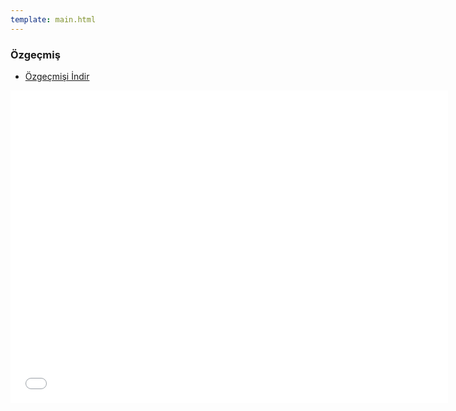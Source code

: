 ```yaml
---
template: main.html
---
```


### Özgeçmiş

- [Özgeçmişi İndir](ugur_coruh_tr_cv.pdf)

<iframe width=700, height=500 frameBorder=0 src="ugur_coruh_tr_cv.pdf"></iframe>
